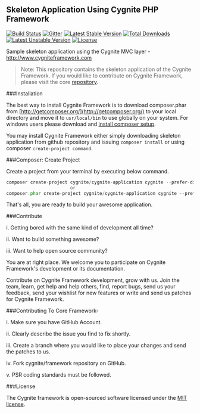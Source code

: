 Skeleton Application Using Cygnite PHP Framework
------------------------------------------------------------------

[![Build Status](https://travis-ci.org/cygnite/framework.svg)](https://travis-ci.org/cygnite/framework)
[![Gitter](https://badges.gitter.im/Join%20Chat.svg)](https://gitter.im/cygnite/framework?utm_source=badge&utm_medium=badge&utm_campaign=pr-badge&utm_content=badge)
[![Latest Stable Version](https://poser.pugx.org/cygnite/cygnite-application/v/stable.svg)](https://packagist.org/packages/cygnite/cygnite-application) [![Total Downloads](https://poser.pugx.org/cygnite/cygnite-application/downloads.svg)](https://packagist.org/packages/cygnite/cygnite-application) [![Latest Unstable Version](https://poser.pugx.org/cygnite/cygnite-application/v/unstable.svg)](https://packagist.org/packages/cygnite/cygnite-application) [![License](https://poser.pugx.org/cygnite/cygnite-application/license.svg)](https://packagist.org/packages/cygnite/cygnite-application)

Sample skeleton application using the Cygnite MVC layer - http://www.cygniteframework.com

>  Note: This repository contains the skeleton application of the Cygnite Framework. If you would like to contribute
on Cygnite Framework, please visit the core [repository](https://github.com/cygnite/framework).

###Installation

The best way to install Cygnite Framework is to download composer.phar from [http://getcomposer.org/](http://getcomposer.org/) to your local directory and move it to
`usr/local/bin` to use globally on your system. For windows users please download and [install composer setup](https://getcomposer.org/doc/00-intro.md#installation-windows).

You may install Cygnite Framework either simply downloading skeleton application from github repository and issuing `composer install` or using composer `create-project command`.

###Composer: Create Project

Create a project from your terminal by executing below command.

```php
composer create-project cygnite/cygnite-application cygnite --prefer-dist
                        or
composer.phar create-project cygnite/cygnite-application cygnite --prefer-dist
```

That's all, you are ready to build your awesome application.


###Contribute

  i. Getting bored with the same kind of development all time?

  ii. Want to build something awesome?
  
  iii. Want to help open source community?

You are at right place. We welcome you to participate on Cygnite Framework's development or its documentation.

Contribute on Cygnite Framework development, grow with us. Join the team, learn, get help and help others, find, report bugs, send us your feedback, send your wishlist for new features or write and send us patches for Cygnite Framework.


###Contributing To Core Framework-

i.  Make sure you have GitHub Account.

ii. Clearly describe the issue you find to fix shortly.

iii. Create a branch where you would like to place your changes and send the patches to us.

iv.  Fork cygnite/framework repository on GitHub.

 v. PSR coding standards must be followed.
 
###License

The Cygnite framework is open-sourced software licensed under the [MIT license](http://opensource.org/licenses/MIT).

